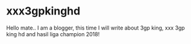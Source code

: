 # xxx3gpkinghd

Hello mate..
I am a blogger, this time I will write about 3gp king, xxx 3gp king hd and hasil liga champion 2018!
